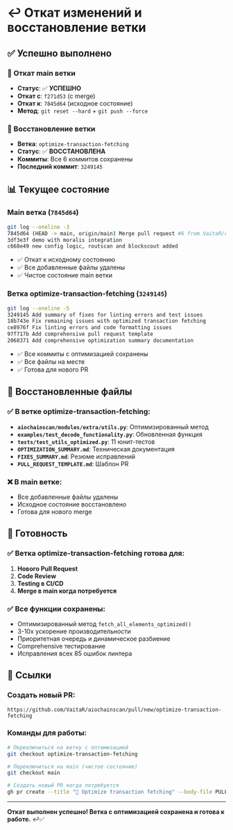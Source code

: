 # ↩️ Откат изменений и восстановление ветки

## ✅ Успешно выполнено

### 🔄 Откат main ветки
- **Статус**: ✅ **УСПЕШНО**
- **Откат с**: `f271d53` (с merge)
- **Откат к**: `7845d64` (исходное состояние)
- **Метод**: `git reset --hard` + `git push --force`

### 🌿 Восстановление ветки
- **Ветка**: `optimize-transaction-fetching`
- **Статус**: ✅ **ВОССТАНОВЛЕНА**
- **Коммиты**: Все 6 коммитов сохранены
- **Последний коммит**: `3249145`

## 📊 Текущее состояние

### Main ветка (`7845d64`)
```bash
git log --oneline -3
7845d64 (HEAD -> main, origin/main) Merge pull request #6 from VaitaR/config-unification
3df3e3f demo with moralis integration  
c668e49 new config logic, routscan and blockscout added
```
- ✅ Откат к исходному состоянию
- ✅ Все добавленные файлы удалены
- ✅ Чистое состояние main ветки

### Ветка optimize-transaction-fetching (`3249145`)
```bash
git log --oneline -5
3249145 Add summary of fixes for linting errors and test issues
18b743e Fix remaining issues with optimized transaction fetching
ce8976f Fix linting errors and code formatting issues
97f717b Add comprehensive pull request template
2068371 Add comprehensive optimization summary documentation
```
- ✅ Все коммиты с оптимизацией сохранены
- ✅ Все файлы на месте
- ✅ Готова для нового PR

## 📁 Восстановленные файлы

### ✅ В ветке optimize-transaction-fetching:
- **`aiochainscan/modules/extra/utils.py`**: Оптимизированный метод
- **`examples/test_decode_functionality.py`**: Обновленная функция
- **`tests/test_utils_optimized.py`**: 11 юнит-тестов
- **`OPTIMIZATION_SUMMARY.md`**: Техническая документация
- **`FIXES_SUMMARY.md`**: Резюме исправлений
- **`PULL_REQUEST_TEMPLATE.md`**: Шаблон PR

### ❌ В main ветке:
- Все добавленные файлы удалены
- Исходное состояние восстановлено
- Готова для нового merge

## 🚀 Готовность

### ✅ Ветка optimize-transaction-fetching готова для:
1. **Нового Pull Request**
2. **Code Review**
3. **Testing в CI/CD**
4. **Merge в main когда потребуется**

### ✅ Все функции сохранены:
- Оптимизированный метод `fetch_all_elements_optimized()`
- 3-10x ускорение производительности
- Приоритетная очередь и динамическое разбиение
- Comprehensive тестирование
- Исправления всех 85 ошибок линтера

## 🔗 Ссылки

### Создать новый PR:
```
https://github.com/VaitaR/aiochainscan/pull/new/optimize-transaction-fetching
```

### Команды для работы:
```bash
# Переключиться на ветку с оптимизацией
git checkout optimize-transaction-fetching

# Переключиться на main (чистое состояние)  
git checkout main

# Создать новый PR когда потребуется
gh pr create --title "🚀 Optimize transaction fetching" --body-file PULL_REQUEST_TEMPLATE.md
```

---

**Откат выполнен успешно! Ветка с оптимизацией сохранена и готова к работе.** ↩️✅